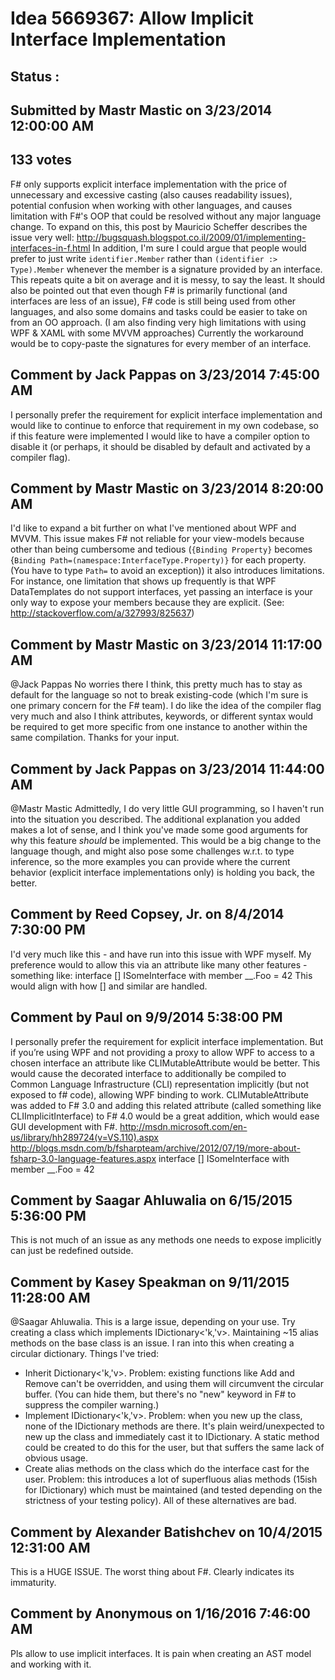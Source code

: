 # Idea 5669367: Allow Implicit Interface Implementation #

## Status : 

## Submitted by Mastr Mastic on 3/23/2014 12:00:00 AM

## 133 votes

F# only supports explicit interface implementation with the price of unnecessary and excessive casting (also causes readability issues), potential confusion when working with other languages, and causes limitation with F#'s OOP that could be resolved without any major language change.
To expand on this, this post by Mauricio Scheffer describes the issue very well: http://bugsquash.blogspot.co.il/2009/01/implementing-interfaces-in-f.html
In addition, I'm sure I could argue that people would prefer to just write `identifier.Member` rather than `(identifier :> Type).Member` whenever the member is a signature provided by an interface.
This repeats quite a bit on average and it is messy, to say the least.
It should also be pointed out that even though F# is primarily functional (and interfaces are less of an issue), F# code is still being used from other languages, and also some domains and tasks could be easier to take on from an OO approach.
(I am also finding very high limitations with using WPF & XAML with some MVVM approaches)
Currently the workaround would be to copy-paste the signatures for every member of an interface.




## Comment by Jack Pappas on 3/23/2014 7:45:00 AM

I personally prefer the requirement for explicit interface implementation and would like to continue to enforce that requirement in my own codebase, so if this feature were implemented I would like to have a compiler option to disable it (or perhaps, it should be disabled by default and activated by a compiler flag).

## Comment by Mastr Mastic on 3/23/2014 8:20:00 AM

I'd like to expand a bit further on what I've mentioned about WPF and MVVM.
This issue makes F# not reliable for your view-models because other than being cumbersome and tedious (`{Binding Property}` becomes {`Binding Path=(namespace:InterfaceType.Property)}` for each property.
(You have to type `Path=` to avoid an exception)) it also introduces limitations.
For instance, one limitation that shows up frequently is that WPF DataTemplates do not support interfaces, yet passing an interface is your only way to expose your members because they are explicit.
(See: http://stackoverflow.com/a/327993/825637)

## Comment by Mastr Mastic on 3/23/2014 11:17:00 AM

@Jack Pappas No worries there I think, this pretty much has to stay as default for the language so not to break existing-code (which I'm sure is one primary concern for the F# team).
I do like the idea of the compiler flag very much and also I think attributes, keywords, or different syntax would be required to get more specific from one instance to another within the same compilation.
Thanks for your input.

## Comment by Jack Pappas on 3/23/2014 11:44:00 AM

@Mastr Mastic Admittedly, I do very little GUI programming, so I haven't run into the situation you described. The additional explanation you added makes a lot of sense, and I think you've made some good arguments for why this feature *should* be implemented. This would be a big change to the language though, and might also pose some challenges w.r.t. to type inference, so the more examples you can provide where the current behavior (explicit interface implementations only) is holding you back, the better.

## Comment by Reed Copsey, Jr. on 8/4/2014 7:30:00 PM

I'd very much like this - and have run into this issue with WPF myself.
My preference would to allow this via an attribute like many other features - something like:
interface [<ImplicitInterface>] ISomeInterface with
member __.Foo = 42
This would align with how [<AbstractClass>] and similar are handled.

## Comment by Paul on 9/9/2014 5:38:00 PM

I personally prefer the requirement for explicit interface implementation. But if you’re using WPF and not providing a proxy to allow WPF to access to a chosen interface an attribute like CLIMutableAttribute would be better. This would cause the decorated interface to additionally be compiled to Common Language Infrastructure (CLI) representation implicitly (but not exposed to f# code), allowing WPF binding to work. CLIMutableAttribute was added to F# 3.0 and adding this related attribute (called something like CLIImplicitInterface) to F# 4.0 would be a great addition, which would ease GUI development with F#.
http://msdn.microsoft.com/en-us/library/hh289724(v=VS.110).aspx
http://blogs.msdn.com/b/fsharpteam/archive/2012/07/19/more-about-fsharp-3.0-language-features.aspx
interface [<CLIImplicitInterface>] ISomeInterface with
member __.Foo = 42

## Comment by Saagar Ahluwalia on 6/15/2015 5:36:00 PM

This is not much of an issue as any methods one needs to expose implicitly can just be redefined outside.

## Comment by Kasey Speakman on 9/11/2015 11:28:00 AM

@Saagar Ahluwalia. This is a large issue, depending on your use. Try creating a class which implements IDictionary<'k,'v>. Maintaining ~15 alias methods on the base class is an issue.
I ran into this when creating a circular dictionary. Things I've tried:
- Inherit Dictionary<'k,'v>. Problem: existing functions like Add and Remove can't be overridden, and using them will circumvent the circular buffer. (You can hide them, but there's no "new" keyword in F# to suppress the compiler warning.)
- Implement IDictionary<'k,'v>. Problem: when you new up the class, none of the IDictionary methods are there. It's plain weird/unexpected to new up the class and immediately cast it to IDictionary. A static method could be created to do this for the user, but that suffers the same lack of obvious usage.
- Create alias methods on the class which do the interface cast for the user. Problem: this introduces a lot of superfluous alias methods (15ish for IDictionary) which must be maintained (and tested depending on the strictness of your testing policy).
All of these alternatives are bad.

## Comment by Alexander Batishchev on 10/4/2015 12:31:00 AM

This is a HUGE ISSUE. The worst thing about F#. Clearly indicates its immaturity.

## Comment by Anonymous on 1/16/2016 7:46:00 AM

Pls allow to use implicit interfaces. It is pain when creating an AST model and working with it.

